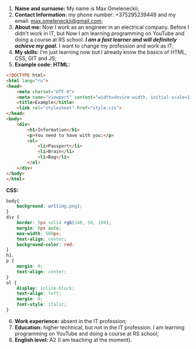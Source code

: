 1. **Name and surname:** My name is Max Omeleneckii;
2. **Contact Information:** my phone number: +375295239449 and my email: max.omeleneckii@gmail.com;
3. **About me:** Now I work as an engineer in an electrical company. Before I didn't work in IT, but Now I am learning programming on YouTube and doing a course at RS school. **_I am a fast learner and will definitely achieve my goal._** I want to change my profession and work as IT;
4. **My skills:** I'm just learning now but I already know the basics of HTML, CSS, GIT and JS;
5. **Example code:**
**HTML:**
```html
<!DOCTYPE html>
<html lang="ru">
<head>
    <meta charset="UTF-8">
    <meta name="viewport" content="width=device-width, initial-scale=1.0">
    <title>Example</title>
    <link rel="stylesheet" href="style.css">
</head>
<body>
    <div>
        <h1>Information</h1>
        <p>You need to have with you:</p>
        <ol>
            <li>Passport</li>
            <li>Brain</li>
            <li>Bag</li>
        </ol>
    </div>
</body>
</html>
```
**CSS:**
```css
body{
    background: url(img.png);
}
div {
    border: 5px solid rgb(148, 50, 104);
    margin: 0px auto;
    max-width: 500px;
    text-align: center;
    background-color: red;
}
h1,
p {
    margin: 0;
    text-align: center;
}
ol {
    display: inline-block;
    text-align: left;
    margin: 0;
    font-style: italic;
}
```
6. **Work experience:** absent in the IT profession;
7. **Education:** higher technical, but not in the IT profession. I am learning programming on YouTube and doing a course at RS school;
8. **English level:** A2 (I am teaching at the moment).